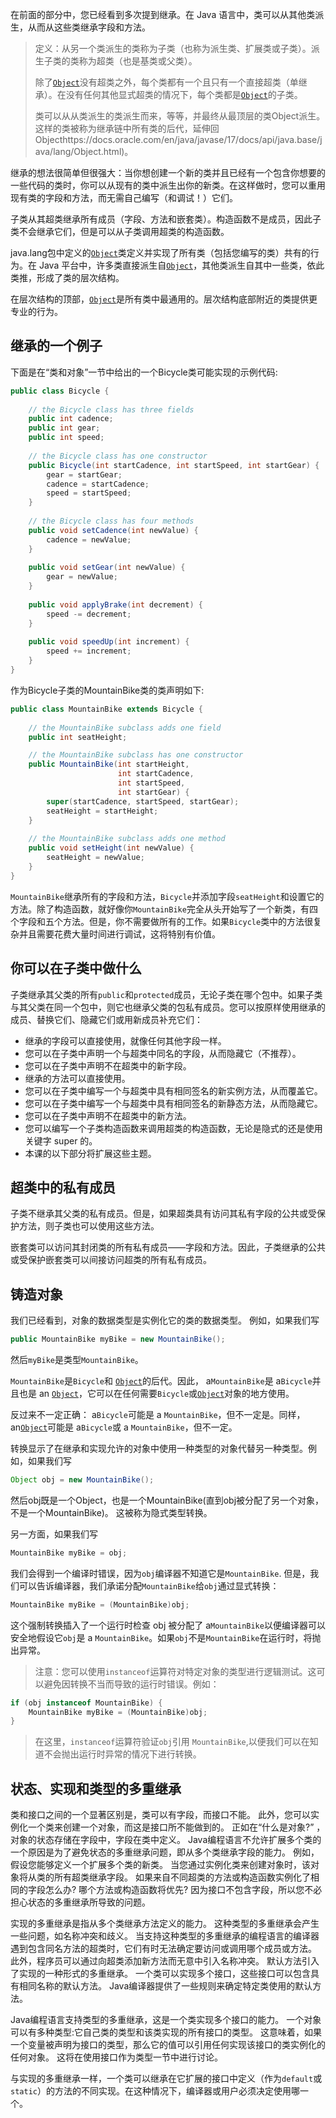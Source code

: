 在前面的部分中，您已经看到多次提到继承。在 Java 语言中，类可以从其他类派生，从而从这些类继承字段和方法。

> 定义：从另一个类派生的类称为子类（也称为派生类、扩展类或子类）。派生子类的类称为超类（也是基类或父类）。
>
> 除了[`Object`](https://docs.oracle.com/en/java/javase/17/docs/api/java.base/java/lang/Object.html)没有超类之外，每个类都有一个且只有一个直接超类（单继承）。在没有任何其他显式超类的情况下，每个类都是[`Object`](https://docs.oracle.com/en/java/javase/17/docs/api/java.base/java/lang/Object.html)的子类。
>
> 类可以从从类派生的类派生而来，等等，并最终从最顶层的类Object派生。这样的类被称为继承链中所有类的后代，延伸回Objecthttps://docs.oracle.com/en/java/javase/17/docs/api/java.base/java/lang/Object.html)。

继承的想法很简单但很强大：当你想创建一个新的类并且已经有一个包含你想要的一些代码的类时，你可以从现有的类中派生出你的新类。在这样做时，您可以重用现有类的字段和方法，而无需自己编写（和调试！）它们。

子类从其超类继承所有成员（字段、方法和嵌套类）。构造函数不是成员，因此子类不会继承它们，但是可以从子类调用超类的构造函数。

java.lang包中定义的[`Object`](https://docs.oracle.com/en/java/javase/17/docs/api/java.base/java/lang/Object.html)类定义并实现了所有类（包括您编写的类）共有的行为。在 Java 平台中，许多类直接派生自[`Object`](https://docs.oracle.com/en/java/javase/17/docs/api/java.base/java/lang/Object.html)，其他类派生自其中一些类，依此类推，形成了类的层次结构。

在层次结构的顶部，[`Object`](https://docs.oracle.com/en/java/javase/17/docs/api/java.base/java/lang/Object.html)是所有类中最通用的。层次结构底部附近的类提供更专业的行为。

 

## 继承的一个例子

下面是在“类和对象”一节中给出的一个Bicycle类可能实现的示例代码:  

```java
public class Bicycle {
        
    // the Bicycle class has three fields
    public int cadence;
    public int gear;
    public int speed;
        
    // the Bicycle class has one constructor
    public Bicycle(int startCadence, int startSpeed, int startGear) {
        gear = startGear;
        cadence = startCadence;
        speed = startSpeed;
    }
        
    // the Bicycle class has four methods
    public void setCadence(int newValue) {
        cadence = newValue;
    }
        
    public void setGear(int newValue) {
        gear = newValue;
    }
        
    public void applyBrake(int decrement) {
        speed -= decrement;
    }
        
    public void speedUp(int increment) {
        speed += increment;
    }
}
```



作为Bicycle子类的MountainBike类的类声明如下:  

```java
public class MountainBike extends Bicycle {
        
    // the MountainBike subclass adds one field
    public int seatHeight;

    // the MountainBike subclass has one constructor
    public MountainBike(int startHeight,
                        int startCadence,
                        int startSpeed,
                        int startGear) {
        super(startCadence, startSpeed, startGear);
        seatHeight = startHeight;
    }   
        
    // the MountainBike subclass adds one method
    public void setHeight(int newValue) {
        seatHeight = newValue;
    }   
}
```

`MountainBike`继承所有的字段和方法，`Bicycle`并添加字段`seatHeight`和设置它的方法。除了构造函数，就好像你`MountainBike`完全从头开始写了一个新类，有四个字段和五个方法。但是，你不需要做所有的工作。如果`Bicycle`类中的方法很复杂并且需要花费大量时间进行调试，这将特别有价值。

 

## 你可以在子类中做什么

子类继承其父类的所有`public`和`protected`成员，无论子类在哪个包中。如果子类与其父类在同一个包中，则它也继承父类的包私有成员。您可以按原样使用继承的成员、替换它们、隐藏它们或用新成员补充它们：

- 继承的字段可以直接使用，就像任何其他字段一样。
- 您可以在子类中声明一个与超类中同名的字段，从而隐藏它（不推荐）。
- 您可以在子类中声明不在超类中的新字段。
- 继承的方法可以直接使用。
- 您可以在子类中编写一个与超类中具有相同签名的新实例方法，从而覆盖它。
- 您可以在子类中编写一个与超类中具有相同签名的新静态方法，从而隐藏它。
- 您可以在子类中声明不在超类中的新方法。
- 您可以编写一个子类构造函数来调用超类的构造函数，无论是隐式的还是使用关键字 super 的。
- 本课的以下部分将扩展这些主题。

 

## 超类中的私有成员

子类不继承其父类的私有成员。但是，如果超类具有访问其私有字段的公共或受保护方法，则子类也可以使用这些方法。

嵌套类可以访问其封闭类的所有私有成员——字段和方法。因此，子类继承的公共或受保护嵌套类可以间接访问超类的所有私有成员。

 

## 铸造对象

我们已经看到，对象的数据类型是实例化它的类的数据类型。 例如，如果我们写

```java
public MountainBike myBike = new MountainBike();
```

然后`myBike`是类型`MountainBike`。

`MountainBike`是`Bicycle`和 [`Object`](https://docs.oracle.com/en/java/javase/17/docs/api/java.base/java/lang/Object.html)的后代。因此， a`MountainBike`是 a`Bicycle`并且也是 an [`Object`](https://docs.oracle.com/en/java/javase/17/docs/api/java.base/java/lang/Object.html)，它可以在任何需要`Bicycle`或[`Object`](https://docs.oracle.com/en/java/javase/17/docs/api/java.base/java/lang/Object.html)对象的地方使用。

反过来不一定正确： a`Bicycle`可能是 a `MountainBike`，但不一定是。同样， an[`Object`](https://docs.oracle.com/en/java/javase/17/docs/api/java.base/java/lang/Object.html)可能是 a`Bicycle`或 a `MountainBike`，但不一定。

转换显示了在继承和实现允许的对象中使用一种类型的对象代替另一种类型。例如，如果我们写

```java
Object obj = new MountainBike();
```

然后obj既是一个Object，也是一个MountainBike(直到obj被分配了另一个对象，不是一个MountainBike)。 这被称为隐式类型转换。  

另一方面，如果我们写

```java
MountainBike myBike = obj;
```

我们会得到一个编译时错误，因为`obj`编译器不知道它是`MountainBike`. 但是，我们可以告诉编译器，我们承诺分配`MountainBike`给`obj`通过显式转换：

```java
MountainBike myBike = (MountainBike)obj;
```



这个强制转换插入了一个运行时检查 obj 被分配了 a`MountainBike`以便编译器可以安全地假设它`obj`是 a `MountainBike`。如果`obj`不是`MountainBike`在运行时，将抛出异常。

> 注意：您可以使用`instanceof`运算符对特定对象的类型进行逻辑测试。这可以避免因转换不当而导致的运行时错误。例如：

```java
if (obj instanceof MountainBike) {
    MountainBike myBike = (MountainBike)obj;
}
```

> 在这里，`instanceof`运算符验证`obj`引用 `MountainBike`,以便我们可以在知道不会抛出运行时异常的情况下进行转换。

 

## 状态、实现和类型的多重继承

类和接口之间的一个显著区别是，类可以有字段，而接口不能。 此外，您可以实例化一个类来创建一个对象，而这是接口所不能做到的。 正如在“什么是对象?” ，对象的状态存储在字段中，字段在类中定义。 Java编程语言不允许扩展多个类的一个原因是为了避免状态的多重继承问题，即从多个类继承字段的能力。 例如，假设您能够定义一个扩展多个类的新类。 当您通过实例化类来创建对象时，该对象将从类的所有超类继承字段。 如果来自不同超类的方法或构造函数实例化了相同的字段怎么办? 哪个方法或构造函数将优先? 因为接口不包含字段，所以您不必担心状态的多重继承所导致的问题。  

实现的多重继承是指从多个类继承方法定义的能力。 这种类型的多重继承会产生一些问题，如名称冲突和歧义。 当支持这种类型的多重继承的编程语言的编译器遇到包含同名方法的超类时，它们有时无法确定要访问或调用哪个成员或方法。 此外，程序员可以通过向超类添加新方法而无意中引入名称冲突。 默认方法引入了实现的一种形式的多重继承。 一个类可以实现多个接口，这些接口可以包含具有相同名称的默认方法。 Java编译器提供了一些规则来确定特定类使用的默认方法。  

Java编程语言支持类型的多重继承，这是一个类实现多个接口的能力。 一个对象可以有多种类型:它自己类的类型和该类实现的所有接口的类型。 这意味着，如果一个变量被声明为接口的类型，那么它的值可以引用任何实现该接口的类实例化的任何对象。 这将在使用接口作为类型一节中进行讨论。  

与实现的多重继承一样，一个类可以继承在它扩展的接口中定义（作为`default`或`static`）的方法的不同实现。在这种情况下，编译器或用户必须决定使用哪一个。